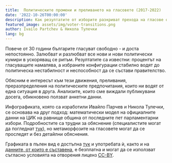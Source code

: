 ```yaml
---
title:  Политическите промени и преливането на гласовете (2017-2022)
date: '2022-10-26T00:00:00'
description: Как резултатите от изборите разкриват прехода на гласове от една партия в друга?
featured_image: assets/img/voter-transitions.png
author: Ivailo Partchev & Никола Тулечки
lang: bg
---
```


Повече от 30 години българите гласуват свободно - и доста непостоянно. Залюбват и разлюбват все нови и нови политически кумири в ускоряващ се ритъм. Резултатите са известни: процентът на гласуващите намалява, а избраните конфигурации стабилно водят до политическа нестабилност и неспособност да се състави правителство.

Обясним е интересът към тези движения, преливания, преразпределения на политическите предпочитания, които ни водят от една ситуация в друга. Анализите, които сме виждали публикувани досега, обикновено ползват анкетни данни.

<div className="flourish-embed flourish-sankey" data-src="visualisation/11580691"><script src="https://public.flourish.studio/resources/embed.js"></script></div>

Инфографиката, която са изработили Ивайло Парчев и Никола  Тулечки, се основава на друг подход: математически модел на официалните данни на ЦИК на равнище община от последните пет парламентарни избори. Подробностите са трудни за обяснение (специалистите могат да погледнат [тук](https://sci-hub.se/10.1287/mnsc.12.9.714)), но метаморфозите на гласовете могат да се проследят и без детайлни обяснения.

Графиката в пълен вид е достъпна [тук](https://public.flourish.studio/visualisation/11580691/) и употребата ѝ, както и на [данните, от които е съставена](https://drive.google.com/drive/folders/1pbrwJiWBRGKRlhIzsA1SwQSfmmsY1phA?usp=sharing), е безплатна и могат да се използват съгласно условията на отворения лиценз [CC-BY](https://creativecommons.org/licenses/by/2.0/).